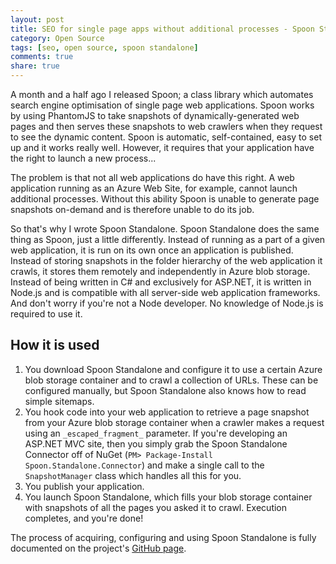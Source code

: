 ```yaml
---
layout: post
title: SEO for single page apps without additional processes - Spoon Standalone
category: Open Source
tags: [seo, open source, spoon standalone]
comments: true
share: true
---
```


A month and a half ago I released Spoon; a class library which automates search engine optimisation of single page web applications. Spoon works by using PhantomJS to take snapshots of dynamically-generated web pages and then serves these snapshots to web crawlers when they request to see the dynamic content. Spoon is automatic, self-contained, easy to set up and it works really well. However, it requires that your application have the right to launch a new process...

The problem is that not all web applications do have this right. A web application running as an Azure Web Site, for example, cannot launch additional processes. Without this ability Spoon is unable to generate page snapshots on-demand and is therefore unable to do its job.

So that's why I wrote Spoon Standalone. Spoon Standalone does the same thing as Spoon, just a little differently. Instead of running as a part of a given web application, it is run on its own once an application is published. Instead of storing snapshots in the folder hierarchy of the web application it crawls, it stores them remotely and independently in Azure blob storage. Instead of being written in C# and exclusively for ASP.NET, it is written in Node.js and is compatible with all server-side web application frameworks. And don't worry if you're not a Node developer. No knowledge of Node.js is required to use it.
 
## How it is used

1. You download Spoon Standalone and configure it to use a certain Azure blob storage container and to crawl a collection of URLs. These can be configured manually, but Spoon Standalone also knows how to read simple sitemaps.
2. You hook code into your web application to retrieve a page snapshot from your Azure blob storage container when a crawler makes a request using an `_escaped_fragment_` parameter. If you're developing an ASP.NET MVC site, then you simply grab the Spoon Standalone Connector off of NuGet (`PM> Package-Install Spoon.Standalone.Connector`) and make a single call to the `SnapshotManager` class which handles all this for you.
3. You publish your application.
4. You launch Spoon Standalone, which fills your blob storage container with snapshots of all the pages you asked it to crawl. Execution completes, and you're done!

The process of acquiring, configuring and using Spoon Standalone is fully documented on the project's [GitHub page](https://github.com/LeviBotelho/spoon-standalone).